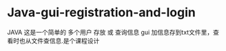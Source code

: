 # Java-gui-registration-and-login
JAVA  这是一个简单的  多个用户  存放  或  查询信息  gui 加信息存到txt文件里，查看时也从文件查信息.是个课程设计
